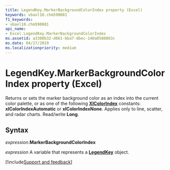 ```yaml
---
title: LegendKey.MarkerBackgroundColorIndex property (Excel)
keywords: vbaxl10.chm590081
f1_keywords:
- vbaxl10.chm590081
api_name:
- Excel.LegendKey.MarkerBackgroundColorIndex
ms.assetid: a3300b32-d861-bba7-dbec-140a0580863c
ms.date: 04/27/2019
ms.localizationpriority: medium
---
```



# LegendKey.MarkerBackgroundColorIndex property (Excel)

Returns or sets the marker background color as an index into the current color palette, or as one of the following **[XlColorIndex](Excel.XlColorIndex.md)** constants: **xlColorIndexAutomatic** or **xlColorIndexNone**. Applies only to line, scatter, and radar charts. Read/write **Long**.


## Syntax

_expression_.**MarkerBackgroundColorIndex**

_expression_ A variable that represents a **[LegendKey](excel.legendkey(object).md)** object.




[!include[Support and feedback](~/includes/feedback-boilerplate.md)]